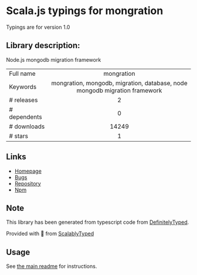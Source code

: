 
# Scala.js typings for mongration

Typings are for version 1.0

## Library description:
Node.js mongodb migration framework

|                    |                 |
| ------------------ | :-------------: |
| Full name          | mongration |
| Keywords           | mongration, mongodb, migration, database, node mongodb migration framework |
| # releases         | 2 |
| # dependents       | 0 |
| # downloads        | 14249 |
| # stars            | 1 |

## Links
- [Homepage](https://github.com/awapps/mongration#readme)
- [Bugs](https://github.com/awapps/mongration/issues)
- [Repository](https://github.com/awapps/mongration)
- [Npm](https://www.npmjs.com/package/mongration)
    


## Note
This library has been generated from typescript code from [DefinitelyTyped](https://definitelytyped.org).

Provided with :purple_heart: from [ScalablyTyped](https://github.com/oyvindberg/ScalablyTyped)

## Usage
See [the main readme](../../readme.md) for instructions.


